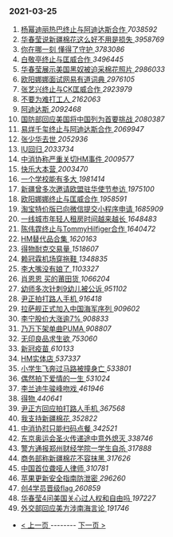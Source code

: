### 2021-03-25 
1. [ 杨幂迪丽热巴终止与阿迪达斯合作 ](https://s.weibo.com/weibo?q=%23%E6%9D%A8%E5%B9%82%E8%BF%AA%E4%B8%BD%E7%83%AD%E5%B7%B4%E7%BB%88%E6%AD%A2%E4%B8%8E%E9%98%BF%E8%BF%AA%E8%BE%BE%E6%96%AF%E5%90%88%E4%BD%9C%23&Refer=top) *7038592*
1. [ 华春莹说新疆棉花这么好不用是损失 ](https://s.weibo.com/weibo?q=%23%E5%8D%8E%E6%98%A5%E8%8E%B9%E8%AF%B4%E6%96%B0%E7%96%86%E6%A3%89%E8%8A%B1%E8%BF%99%E4%B9%88%E5%A5%BD%E4%B8%8D%E7%94%A8%E6%98%AF%E6%8D%9F%E5%A4%B1%23&Refer=top) *3958769*
1. [ 你在哪一刻 懂得了守护 ](https://s.weibo.com/weibo?q=%23%E4%BD%A0%E5%9C%A8%E5%93%AA%E4%B8%80%E5%88%BB%20%E6%87%82%E5%BE%97%E4%BA%86%E5%AE%88%E6%8A%A4%23&topic_ad=1&Refer=top) *3783086*
1. [ 白敬亭终止与匡威合作 ](https://s.weibo.com/weibo?q=%23%E7%99%BD%E6%95%AC%E4%BA%AD%E7%BB%88%E6%AD%A2%E4%B8%8E%E5%8C%A1%E5%A8%81%E5%90%88%E4%BD%9C%23&Refer=top) *3496445*
1. [ 华春莹展示美国黑奴被迫采棉花照片 ](https://s.weibo.com/weibo?q=%23%E5%8D%8E%E6%98%A5%E8%8E%B9%E5%B1%95%E7%A4%BA%E7%BE%8E%E5%9B%BD%E9%BB%91%E5%A5%B4%E8%A2%AB%E8%BF%AB%E9%87%87%E6%A3%89%E8%8A%B1%E7%85%A7%E7%89%87%23&Refer=top) *2986033*
1. [ 欧阳娜娜面试网易有道词典 ](https://s.weibo.com/weibo?q=%23%E6%AC%A7%E9%98%B3%E5%A8%9C%E5%A8%9C%E9%9D%A2%E8%AF%95%E7%BD%91%E6%98%93%E6%9C%89%E9%81%93%E8%AF%8D%E5%85%B8%23&topic_ad=1&Refer=top) *2976105*
1. [ 张艺兴终止与CK匡威合作 ](https://s.weibo.com/weibo?q=%23%E5%BC%A0%E8%89%BA%E5%85%B4%E7%BB%88%E6%AD%A2%E4%B8%8ECK%E5%8C%A1%E5%A8%81%E5%90%88%E4%BD%9C%23&Refer=top) *2923979*
1. [ 不要为难打工人 ](https://s.weibo.com/weibo?q=%23%E4%B8%8D%E8%A6%81%E4%B8%BA%E9%9A%BE%E6%89%93%E5%B7%A5%E4%BA%BA%23&Refer=top) *2162063*
1. [ 阿迪达斯 ](https://s.weibo.com/weibo?q=%E9%98%BF%E8%BF%AA%E8%BE%BE%E6%96%AF&Refer=top) *2092468*
1. [ 国防部回应美国将中国列为首要挑战 ](https://s.weibo.com/weibo?q=%23%E5%9B%BD%E9%98%B2%E9%83%A8%E5%9B%9E%E5%BA%94%E7%BE%8E%E5%9B%BD%E5%B0%86%E4%B8%AD%E5%9B%BD%E5%88%97%E4%B8%BA%E9%A6%96%E8%A6%81%E6%8C%91%E6%88%98%23&Refer=top) *2080387*
1. [ 易烊千玺终止与阿迪达斯合作 ](https://s.weibo.com/weibo?q=%23%E6%98%93%E7%83%8A%E5%8D%83%E7%8E%BA%E7%BB%88%E6%AD%A2%E4%B8%8E%E9%98%BF%E8%BF%AA%E8%BE%BE%E6%96%AF%E5%90%88%E4%BD%9C%23&Refer=top) *2069947*
1. [ 张少华去世 ](https://s.weibo.com/weibo?q=%23%E5%BC%A0%E5%B0%91%E5%8D%8E%E5%8E%BB%E4%B8%96%23&Refer=top) *2052936*
1. [ IU回归 ](https://s.weibo.com/weibo?q=IU%E5%9B%9E%E5%BD%92&Refer=top) *2033734*
1. [ 中消协称严重关切HM事件 ](https://s.weibo.com/weibo?q=%23%E4%B8%AD%E6%B6%88%E5%8D%8F%E7%A7%B0%E4%B8%A5%E9%87%8D%E5%85%B3%E5%88%87HM%E4%BA%8B%E4%BB%B6%23&Refer=top) *2009577*
1. [ 快乐大本营 ](https://s.weibo.com/weibo?q=%E5%BF%AB%E4%B9%90%E5%A4%A7%E6%9C%AC%E8%90%A5&Refer=top) *2003470*
1. [ 一个学校能有多大 ](https://s.weibo.com/weibo?q=%23%E4%B8%80%E4%B8%AA%E5%AD%A6%E6%A0%A1%E8%83%BD%E6%9C%89%E5%A4%9A%E5%A4%A7%23&Refer=top) *1981414*
1. [ 新疆曾多次邀请欧盟驻华使节参访 ](https://s.weibo.com/weibo?q=%23%E6%96%B0%E7%96%86%E6%9B%BE%E5%A4%9A%E6%AC%A1%E9%82%80%E8%AF%B7%E6%AC%A7%E7%9B%9F%E9%A9%BB%E5%8D%8E%E4%BD%BF%E8%8A%82%E5%8F%82%E8%AE%BF%23&Refer=top) *1975100*
1. [ 欧阳娜娜终止与匡威合作 ](https://s.weibo.com/weibo?q=%E6%AC%A7%E9%98%B3%E5%A8%9C%E5%A8%9C%E7%BB%88%E6%AD%A2%E4%B8%8E%E5%8C%A1%E5%A8%81%E5%90%88%E4%BD%9C&Refer=top) *1958591*
1. [ 淘宝特价版已向微信提交小程序申请 ](https://s.weibo.com/weibo?q=%23%E6%B7%98%E5%AE%9D%E7%89%B9%E4%BB%B7%E7%89%88%E5%B7%B2%E5%90%91%E5%BE%AE%E4%BF%A1%E6%8F%90%E4%BA%A4%E5%B0%8F%E7%A8%8B%E5%BA%8F%E7%94%B3%E8%AF%B7%23&Refer=top) *1685909*
1. [ 一线城市年轻人租房时间越来越长 ](https://s.weibo.com/weibo?q=%23%E4%B8%80%E7%BA%BF%E5%9F%8E%E5%B8%82%E5%B9%B4%E8%BD%BB%E4%BA%BA%E7%A7%9F%E6%88%BF%E6%97%B6%E9%97%B4%E8%B6%8A%E6%9D%A5%E8%B6%8A%E9%95%BF%23&Refer=top) *1648483*
1. [ 陈伟霆终止与TommyHilfiger合作 ](https://s.weibo.com/weibo?q=%23%E9%99%88%E4%BC%9F%E9%9C%86%E7%BB%88%E6%AD%A2%E4%B8%8ETommyHilfiger%E5%90%88%E4%BD%9C%23&Refer=top) *1640472*
1. [ HM替代品合集 ](https://s.weibo.com/weibo?q=%23HM%E6%9B%BF%E4%BB%A3%E5%93%81%E5%90%88%E9%9B%86%23&Refer=top) *1620163*
1. [ 得物耐克交易量 ](https://s.weibo.com/weibo?q=%23%E5%BE%97%E7%89%A9%E8%80%90%E5%85%8B%E4%BA%A4%E6%98%93%E9%87%8F%23&Refer=top) *1518607*
1. [ 赖冠霖机场穿拖鞋 ](https://s.weibo.com/weibo?q=%23%E8%B5%96%E5%86%A0%E9%9C%96%E6%9C%BA%E5%9C%BA%E7%A9%BF%E6%8B%96%E9%9E%8B%23&Refer=top) *1348835*
1. [ 李大嘴没有娘了 ](https://s.weibo.com/weibo?q=%23%E6%9D%8E%E5%A4%A7%E5%98%B4%E6%B2%A1%E6%9C%89%E5%A8%98%E4%BA%86%23&Refer=top) *1103327*
1. [ 肖恩恩 买的莆田货 ](https://s.weibo.com/weibo?q=%E8%82%96%E6%81%A9%E6%81%A9%20%E4%B9%B0%E7%9A%84%E8%8E%86%E7%94%B0%E8%B4%A7&Refer=top) *1066204*
1. [ 幼师多次针刺9幼儿被公诉 ](https://s.weibo.com/weibo?q=%E5%B9%BC%E5%B8%88%E5%A4%9A%E6%AC%A1%E9%92%88%E5%88%BA9%E5%B9%BC%E5%84%BF%E8%A2%AB%E5%85%AC%E8%AF%89&Refer=top) *951102*
1. [ 尹正拍打路人手机 ](https://s.weibo.com/weibo?q=%23%E5%B0%B9%E6%AD%A3%E6%8B%8D%E6%89%93%E8%B7%AF%E4%BA%BA%E6%89%8B%E6%9C%BA%23&Refer=top) *916418*
1. [ 拉萨舰正式加入中国海军序列 ](https://s.weibo.com/weibo?q=%E6%8B%89%E8%90%A8%E8%88%B0%E6%AD%A3%E5%BC%8F%E5%8A%A0%E5%85%A5%E4%B8%AD%E5%9B%BD%E6%B5%B7%E5%86%9B%E5%BA%8F%E5%88%97&Refer=top) *909602*
1. [ 李宁股价大涨逾7% ](https://s.weibo.com/weibo?q=%23%E6%9D%8E%E5%AE%81%E8%82%A1%E4%BB%B7%E5%A4%A7%E6%B6%A8%E9%80%BE7%25%23&Refer=top) *908833*
1. [ 乃万下架单曲PUMA ](https://s.weibo.com/weibo?q=%23%E4%B9%83%E4%B8%87%E4%B8%8B%E6%9E%B6%E5%8D%95%E6%9B%B2PUMA%23&Refer=top) *908807*
1. [ 无印良品求生欲 ](https://s.weibo.com/weibo?q=%23%E6%97%A0%E5%8D%B0%E8%89%AF%E5%93%81%E6%B1%82%E7%94%9F%E6%AC%B2%23&Refer=top) *753060*
1. [ 新冠疫苗 ](https://s.weibo.com/weibo?q=%E6%96%B0%E5%86%A0%E7%96%AB%E8%8B%97&Refer=top) *610133*
1. [ HM实体店 ](https://s.weibo.com/weibo?q=%23HM%E5%AE%9E%E4%BD%93%E5%BA%97%23&Refer=top) *537337*
1. [ 小学生飞奔过马路被撞身亡 ](https://s.weibo.com/weibo?q=%23%E5%B0%8F%E5%AD%A6%E7%94%9F%E9%A3%9E%E5%A5%94%E8%BF%87%E9%A9%AC%E8%B7%AF%E8%A2%AB%E6%92%9E%E8%BA%AB%E4%BA%A1%23&Refer=top) *533801*
1. [ 偶然拍下爱情的一生 ](https://s.weibo.com/weibo?q=%23%E5%81%B6%E7%84%B6%E6%8B%8D%E4%B8%8B%E7%88%B1%E6%83%85%E7%9A%84%E4%B8%80%E7%94%9F%23&Refer=top) *531024*
1. [ 李兰迪牛骏峰吻戏 ](https://s.weibo.com/weibo?q=%23%E6%9D%8E%E5%85%B0%E8%BF%AA%E7%89%9B%E9%AA%8F%E5%B3%B0%E5%90%BB%E6%88%8F%23&Refer=top) *461946*
1. [ 得物 ](https://s.weibo.com/weibo?q=%E5%BE%97%E7%89%A9&Refer=top) *440641*
1. [ 尹正方回应拍打路人手机 ](https://s.weibo.com/weibo?q=%E5%B0%B9%E6%AD%A3%E6%96%B9%E5%9B%9E%E5%BA%94%E6%8B%8D%E6%89%93%E8%B7%AF%E4%BA%BA%E6%89%8B%E6%9C%BA&Refer=top) *367568*
1. [ 我支持新疆棉花 ](https://s.weibo.com/weibo?q=%23%E6%88%91%E6%94%AF%E6%8C%81%E6%96%B0%E7%96%86%E6%A3%89%E8%8A%B1%23&Refer=top) *352822*
1. [ 中消协怼只能扫码点餐 ](https://s.weibo.com/weibo?q=%23%E4%B8%AD%E6%B6%88%E5%8D%8F%E6%80%BC%E5%8F%AA%E8%83%BD%E6%89%AB%E7%A0%81%E7%82%B9%E9%A4%90%23&Refer=top) *342521*
1. [ 东京奥运会圣火传递途中意外熄灭 ](https://s.weibo.com/weibo?q=%E4%B8%9C%E4%BA%AC%E5%A5%A5%E8%BF%90%E4%BC%9A%E5%9C%A3%E7%81%AB%E4%BC%A0%E9%80%92%E9%80%94%E4%B8%AD%E6%84%8F%E5%A4%96%E7%86%84%E7%81%AD&Refer=top) *338746*
1. [ 警方通报郑州财经学院一学生自杀 ](https://s.weibo.com/weibo?q=%E8%AD%A6%E6%96%B9%E9%80%9A%E6%8A%A5%E9%83%91%E5%B7%9E%E8%B4%A2%E7%BB%8F%E5%AD%A6%E9%99%A2%E4%B8%80%E5%AD%A6%E7%94%9F%E8%87%AA%E6%9D%80&Refer=top) *317888*
1. [ 商务部称新疆棉花不容抹黑 ](https://s.weibo.com/weibo?q=%23%E5%95%86%E5%8A%A1%E9%83%A8%E7%A7%B0%E6%96%B0%E7%96%86%E6%A3%89%E8%8A%B1%E4%B8%8D%E5%AE%B9%E6%8A%B9%E9%BB%91%23&Refer=top) *317626*
1. [ 中国首位聋哑人律师 ](https://s.weibo.com/weibo?q=%E4%B8%AD%E5%9B%BD%E9%A6%96%E4%BD%8D%E8%81%8B%E5%93%91%E4%BA%BA%E5%BE%8B%E5%B8%88&Refer=top) *310781*
1. [ 苹果更新安全指南防泄密 ](https://s.weibo.com/weibo?q=%E8%8B%B9%E6%9E%9C%E6%9B%B4%E6%96%B0%E5%AE%89%E5%85%A8%E6%8C%87%E5%8D%97%E9%98%B2%E6%B3%84%E5%AF%86&Refer=top) *296260*
1. [ 创4学员晋级flag ](https://s.weibo.com/weibo?q=%23%E5%88%9B4%E5%AD%A6%E5%91%98%E6%99%8B%E7%BA%A7flag%23&Refer=top) *260859*
1. [ 华春莹4问美国关心过人权和自由吗 ](https://s.weibo.com/weibo?q=%23%E5%8D%8E%E6%98%A5%E8%8E%B94%E9%97%AE%E7%BE%8E%E5%9B%BD%E5%85%B3%E5%BF%83%E8%BF%87%E4%BA%BA%E6%9D%83%E5%92%8C%E8%87%AA%E7%94%B1%E5%90%97%23&Refer=top) *197227*
1. [ 外交部回应美方涉南海言论 ](https://s.weibo.com/weibo?q=%23%E5%A4%96%E4%BA%A4%E9%83%A8%E5%9B%9E%E5%BA%94%E7%BE%8E%E6%96%B9%E6%B6%89%E5%8D%97%E6%B5%B7%E8%A8%80%E8%AE%BA%23&Refer=top) *191746* 

- [ < 上一页 ](https://github.com/able8/weibo-hot-record/blob/master/2021-03-24.md) -------- [ 下一页 > ](https://github.com/able8/weibo-hot-record/blob/master/2021-03-26.md)